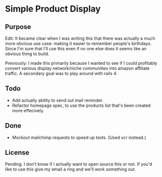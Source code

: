 Simple Product Display
======================


Purpose
-------
Edit: It became clear when I was writing this that there was actually a much
more obvious use case: making it easier to remember people's birthdays. Since
I'm sure that I'll use this even if no one else does it seems like an obvious
thing to build.

Previously:
I made this primarily because I wanted to see if I could profitably convert
various display network/niche communities into amazon affiliate traffic. A
secondary goal was to play around with rails 4.


Todo
----
* Add actually ability to send out mail reminder. 
* Refactor homepage spec, to use the products list that's been created more
  effecively.

Done
-----
* Mockout mailchimp requests to speed up tests. (Used vcr instead.)

License
---------

Pending. I don't know if I actually want to open source this or not. If you'd
like to use this give my email a ring and we'll work something out. 


